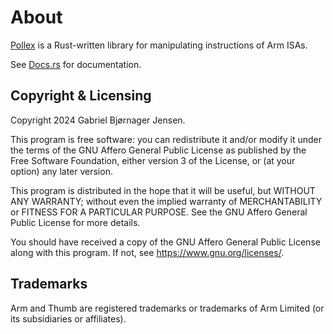 # About

[Pollex](https://crates.io/crates/pollex/) is a Rust-written library for manipulating instructions of Arm ISAs.

See [Docs.rs](https://docs.rs/pollex/) for documentation.

## Copyright & Licensing

Copyright 2024 Gabriel Bjørnager Jensen.

This program is free software: you can redistribute it and/or modify it under the terms of the GNU Affero General Public License as published by the Free Software Foundation, either version 3 of the License, or (at your option) any later version.

This program is distributed in the hope that it will be useful, but WITHOUT ANY WARRANTY; without even the implied warranty of MERCHANTABILITY or FITNESS FOR A PARTICULAR PURPOSE. See the GNU Affero General Public License for more details.

You should have received a copy of the GNU Affero General Public License along with this program. If not, see <https://www.gnu.org/licenses/>.

## Trademarks

Arm and Thumb are registered trademarks or trademarks of Arm Limited (or its subsidiaries or affiliates).
